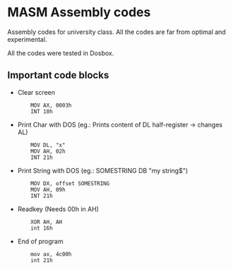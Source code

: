 # MASM Assembly codes
Assembly codes for university class. All the codes are far from optimal and experimental. 

All the codes were tested in Dosbox.

## Important code blocks

* Clear screen
    ``` assembly
        MOV AX, 0003h
        INT 10h
    ```

* Print Char with DOS (eg.: Prints content of DL half-register -> changes AL)
    ``` assembly
        MOV DL, "x" 
        MOV AH, 02h
        INT 21h
    ```

* Print String with DOS (eg.: SOMESTRING DB "my string$")
    ``` assembly
        MOV DX, offset SOMESTRING
        MOV AH, 09h
        INT 21h
    ```

* Readkey (Needs 00h in AH)
    ``` assembly
        XOR AH, AH
        int 16h
    ```

* End of program
    ``` assembly
        mov	ax, 4c00h
	    int	21h
    ```
